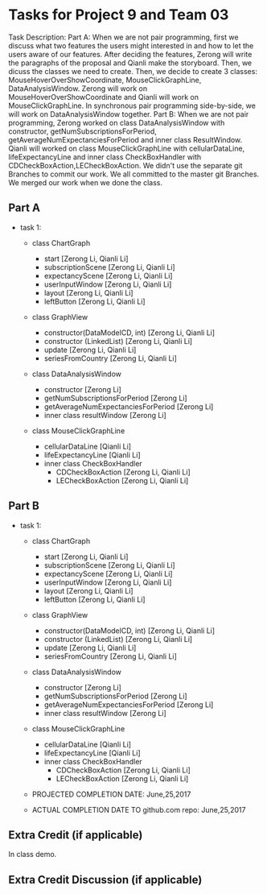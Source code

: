 Tasks for Project 9 and Team 03
=====================================
Task Description:
Part A:
When we are not pair programming, first we discuss what two features the users might interested in and how to let the users aware of our features. After deciding the features, Zerong will write the paragraphs of the proposal and Qianli make the storyboard. Then, we dicuss the classes we need to create. Then, we decide to create 3 classes: MouseHoverOverShowCoordinate, MouseClickGraphLine, DataAnalysisWindow. Zerong will work on MouseHoverOverShowCoordinate and Qianli will work on MouseClickGraphLine. In synchronous pair programming side-by-side, we will work on DataAnalysisWindow together.
Part B:
When we are not pair programming, Zerong worked on class DataAnalysisWindow with constructor, getNumSubscriptionsForPeriod, getAverageNumExpectanciesForPeriod and inner class ResultWindow. Qianli will worked on class MouseClickGraphLine with cellularDataLine, lifeExpectancyLine and inner class CheckBoxHandler with CDCheckBoxAction,LECheckBoxAction. We didn't use the separate git Branches to commit our work. We all committed to the master git Branches.  We merged our work when we done the class.


Part A
---------

- task 1:
    - class ChartGraph
      - start [Zerong Li, Qianli Li]
      - subscriptionScene [Zerong Li, Qianli Li]
      - expectancyScene [Zerong Li, Qianli Li]
      - userInputWindow [Zerong Li, Qianli Li]
      - layout [Zerong Li, Qianli Li]
      - leftButton [Zerong Li, Qianli Li]


    - class GraphView
      - constructor(DataModelCD, int) [Zerong Li, Qianli Li]
      - constructor (LinkedList<CellularDataCountry>) [Zerong Li, Qianli Li]
      - update [Zerong Li, Qianli Li]
      - seriesFromCountry [Zerong Li, Qianli Li]

    - class DataAnalysisWindow
      - constructor [Zerong Li]
      - getNumSubscriptionsForPeriod [Zerong Li]
      - getAverageNumExpectanciesForPeriod [Zerong Li]
      - inner class resultWindow [Zerong Li]

    - class MouseClickGraphLine
      - cellularDataLine [Qianli Li]
      - lifeExpectancyLine [Qianli Li]
      - inner class CheckBoxHandler
        - CDCheckBoxAction [Zerong Li, Qianli Li]
        - LECheckBoxAction [Zerong Li, Qianli Li]


Part B
---------
- task 1:
    - class ChartGraph
      - start [Zerong Li, Qianli Li]
      - subscriptionScene [Zerong Li, Qianli Li]
      - expectancyScene [Zerong Li, Qianli Li]
      - userInputWindow [Zerong Li, Qianli Li]
      - layout [Zerong Li, Qianli Li]
      - leftButton [Zerong Li, Qianli Li]


    - class GraphView
      - constructor(DataModelCD, int) [Zerong Li, Qianli Li]
      - constructor (LinkedList<CellularDataCountry>) [Zerong Li, Qianli Li]
      - update [Zerong Li, Qianli Li]
      - seriesFromCountry [Zerong Li, Qianli Li]

    - class DataAnalysisWindow
      - constructor [Zerong Li]
      - getNumSubscriptionsForPeriod [Zerong Li]
      - getAverageNumExpectanciesForPeriod [Zerong Li]
      - inner class resultWindow [Zerong Li]

    - class MouseClickGraphLine
      - cellularDataLine [Qianli Li]
      - lifeExpectancyLine [Qianli Li]
      - inner class CheckBoxHandler
        - CDCheckBoxAction [Zerong Li, Qianli Li]
        - LECheckBoxAction [Zerong Li, Qianli Li]

    - PROJECTED COMPLETION DATE: June,25,2017
    - ACTUAL COMPLETION DATE TO github.com repo: June,25,2017


Extra Credit (if applicable)
-----------------------
In class demo.


Extra Credit Discussion (if applicable)
-----------------------
